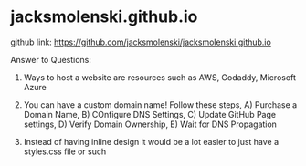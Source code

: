 # jacksmolenski.github.io

github link: https://github.com/jacksmolenski/jacksmolenski.github.io

Answer to Questions:

1. Ways to host a website are resources such as AWS, Godaddy, Microsoft Azure

2. You can have a custom domain name! Follow these steps, A) Purchase a Domain Name, B) COnfigure DNS Settings, C) Update GitHub Page settings, D) Verify Domain Ownership, E) Wait for DNS Propagation

3. Instead of having inline design it would be a lot easier to just have a styles.css file or such